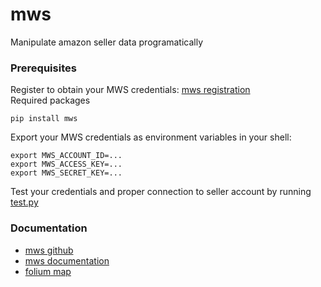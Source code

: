 # mws
Manipulate amazon seller data programatically
### Prerequisites<br/>
Register to obtain your MWS credentials: [mws registration](https://docs.developer.amazonservices.com/en_US/dev_guide/DG_Registering.html)<br/>
Required packages
```
pip install mws
```
Export your MWS credentials as environment variables in your shell:<br/>
```
export MWS_ACCOUNT_ID=...
export MWS_ACCESS_KEY=...
export MWS_SECRET_KEY=...
```
Test your credentials and proper connection to seller account by running [test.py](https://github.com/abdulmansour/mws/blob/master/test.py)<br/>
### Documentation<br/>
* [mws github](https://github.com/python-amazon-mws/python-amazon-mws)
* [mws documentation](http://docs.developer.amazonservices.com/en_UK/dev_guide/index.html)
* [folium map](https://morioh.com/p/d896544d6977)

